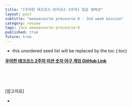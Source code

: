 ```yaml
---
title: "[우아한 테크코스-프리코스 2주차] 일급 컬렉션"
layout: post
subtitle: "woowacourse precourse 6 - 2nd week mission"
category: review
tags: java woowacourse-precourse-6
published: true
future: true
---
```


<!--more-->

* this unordered seed list will be replaced by the toc
{:toc}



**[우아한 테크코스 2주차 미션 숫자 야구 게임 GitHub Link](https://github.com/woowacourse-precourse/java-racingcar-6)**





<br/>
<br/>
<br/>

[참고자료]<br/>
* []()